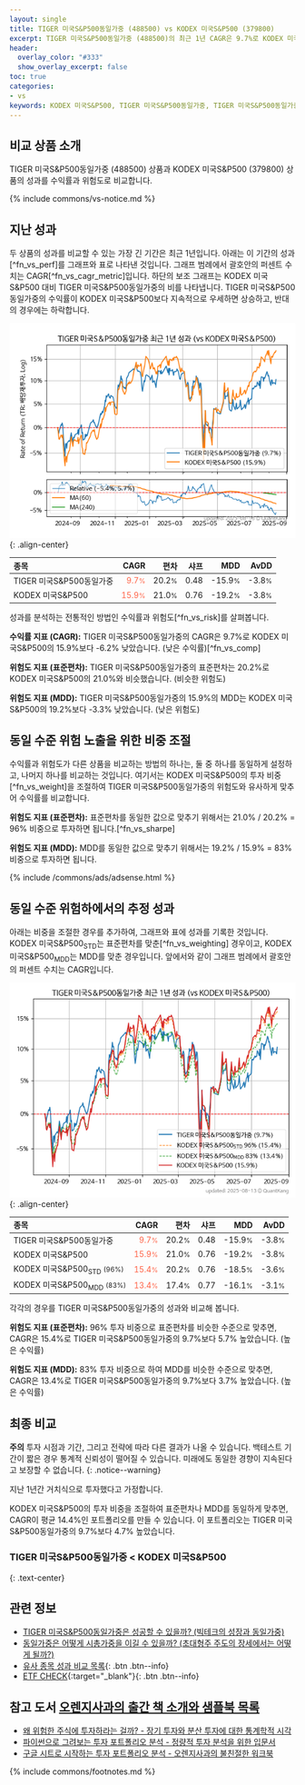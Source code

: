```yaml
---
layout: single
title: TIGER 미국S&P500동일가중 (488500) vs KODEX 미국S&P500 (379800)
excerpt: TIGER 미국S&P500동일가중 (488500)의 최근 1년 CAGR은 9.7%로 KODEX 미국S&P500 (379800)의 15.9%보다 -6.2% 낮았습니다.
header:
  overlay_color: "#333"
  show_overlay_excerpt: false
toc: true
categories:
- vs
keywords: KODEX 미국S&P500, TIGER 미국S&P500동일가중, TIGER 미국S&P500동일가중 KODEX 미국S&P500 비교, 488500, 379800, 488500 488500 비교
---
```


## 비교 상품 소개


TIGER 미국S&P500동일가중 (488500) 상품과 KODEX 미국S&P500 (379800) 상품의 성과를 수익률과 위험도로 비교합니다.





{% include commons/vs-notice.md %}

## 지난 성과

두 상품의 성과를 비교할 수 있는 가장 긴 기간은 최근 1년입니다. 아래는 이 기간의 성과[^fn_vs_perf]를 그래프와 표로 나타낸 것입니다.
그래프 범례에서 괄호안의 퍼센트 수치는 CAGR[^fn_vs_cagr_metric]입니다.
하단의 보조 그래프는 KODEX 미국S&P500 대비 TIGER 미국S&P500동일가중의 비를 나타냅니다.
TIGER 미국S&P500동일가중의 수익률이 KODEX 미국S&P500보다 지속적으로 우세하면 상승하고, 반대의 경우에는 하락합니다.

![TIGER 미국S&P500동일가중](/vs/images/488500-vs-379800_dual.png){: .align-center}

| **종목** | **CAGR** | **편차** | **샤프** | **MDD** | **AvDD** |
| :------------ | ------: | -----------: | -------: | ------: | -------: |
| TIGER 미국S&P500동일가중 | <span style="color: tomato">9.7<small>%</small></span> | 20.2<small>%</small> | 0.48 | -15.9<small>%</small> | -3.8<small>%</small> |
| KODEX 미국S&P500 | <span style="color: tomato">15.9<small>%</small></span> | 21.0<small>%</small> | 0.76 | -19.2<small>%</small> | -3.8<small>%</small> |

<!-- more -->


성과를 분석하는 전통적인 방법인 수익률과 위험도[^fn_vs_risk]를 살펴봅니다.

**수익률 지표 (CAGR):** TIGER 미국S&P500동일가중의 CAGR은 9.7%로 KODEX 미국S&P500의 15.9%보다 -6.2% 낮았습니다. (낮은 수익률)[^fn_vs_comp]

**위험도 지표 (표준편차):** TIGER 미국S&P500동일가중의 표준편차는 20.2%로 KODEX 미국S&P500의 21.0%와 비슷했습니다. (비슷한 위험도)

**위험도 지표 (MDD):** TIGER 미국S&P500동일가중의 15.9%의 MDD는 KODEX 미국S&P500의 19.2%보다 -3.3% 낮았습니다. (낮은 위험도)



## 동일 수준 위험 노출을 위한 비중 조절

수익률과 위험도가 다른 상품을 비교하는 방법의 하나는, 둘 중 하나를 동일하게 설정하고, 나머지 하나를 비교하는 것입니다.
여기서는 KODEX 미국S&P500의 투자 비중[^fn_vs_weight]을 조절하여 TIGER 미국S&P500동일가중의 위험도와 유사하게 맞추어 수익률를 비교합니다.

**위험도 지표 (표준편차):** 표준편차를 동일한 값으로 맞추기 위해서는 21.0% / 20.2% = 96% 비중으로 투자하면 됩니다.[^fn_vs_sharpe]

**위험도 지표 (MDD):** MDD를 동일한 값으로 맞추기 위해서는 19.2% / 15.9% = 83% 비중으로 투자하면 됩니다.


{% include /commons/ads/adsense.html %}



## 동일 수준 위험하에서의 추정 성과

아래는 비중을 조절한 경우를 추가하여, 그래프와 표에 성과를 기록한 것입니다.
KODEX 미국S&P500<sub>STD</sub>는 표준편차를 맞춘[^fn_vs_weighting] 경우이고, KODEX 미국S&P500<sub>MDD</sub>는 MDD를 맞춘 경우입니다.
앞에서와 같이 그래프 범례에서 괄호안의 퍼센트 수치는 CAGR입니다.


![TIGER 미국S&P500동일가중](/vs/images/488500-vs-379800.png){: .align-center}



| **종목** | **CAGR** | **편차** | **샤프** | **MDD** | **AvDD** |
| :------------ | ------: | -----------: | -------: | ------: | -------: |
| TIGER 미국S&P500동일가중 | <span style="color: tomato">9.7<small>%</small></span> | 20.2<small>%</small> | 0.48 | -15.9<small>%</small> | -3.8<small>%</small> |
| KODEX 미국S&P500 | <span style="color: tomato">15.9<small>%</small></span> | 21.0<small>%</small> | 0.76 | -19.2<small>%</small> | -3.8<small>%</small> |
| KODEX 미국S&P500<sub>STD</sub> <small>(96%)</small> | <span style="color: tomato">15.4<small>%</small></span> | 20.2<small>%</small> | 0.76 | -18.5<small>%</small> | -3.6<small>%</small> |
| KODEX 미국S&P500<sub>MDD</sub> <small>(83%)</small> | <span style="color: tomato">13.4<small>%</small></span> | 17.4<small>%</small> | 0.77 | -16.1<small>%</small> | -3.1<small>%</small> |



각각의 경우를 TIGER 미국S&P500동일가중의 성과와 비교해 봅니다.

**위험도 지표 (표준편차):** 96% 투자 비중으로 표준편차를 비슷한 수준으로 맞추면, CAGR은 15.4%로 TIGER 미국S&P500동일가중의 9.7%보다 5.7% 높았습니다. (높은 수익률)

**위험도 지표 (MDD):** 83% 투자 비중으로 하여 MDD를 비슷한 수준으로 맞추면, CAGR은 13.4%로 TIGER 미국S&P500동일가중의 9.7%보다 3.7% 높았습니다. (높은 수익률)




## 최종 비교

**주의** 투자 시점과 기간, 그리고 전략에 따라 다른 결과가 나올 수 있습니다. 백테스트 기간이 짧은 경우 통계적 신뢰성이 떨어질 수 있습니다. 미래에도 동일한 경향이 지속된다고 보장할 수 없습니다.
{: .notice--warning}

지난 1년간 거치식으로 투자했다고 가정합니다.

KODEX 미국S&P500의 투자 비중을 조절하여 표준편차나 MDD를 동일하게 맞추면, CAGR이 평균 14.4%인 포트폴리오를 만들 수 있습니다.
이 포트폴리오는 TIGER 미국S&P500동일가중의 9.7%보다 4.7% 높았습니다.

### TIGER 미국S&P500동일가중 &lt; KODEX 미국S&P500
{: .text-center}


## 관련 정보

- [TIGER 미국S&P500동일가중은 성공할 수 있을까? (빅테크의 성장과 동일가중)](https://kongdori.tistory.com/297)
- [동일가중은 어떻게 시총가중을 이길 수 있을까? (초대형주 주도의 장세에서는 어떻게 될까?)](https://kongdori.tistory.com/296)
- [유사 종목 성과 비교 목록](/vs/){: .btn .btn--info}
- [ETF CHECK](https://www.etfcheck.co.kr/mobile/etpitem/379800/compare?compCode%5B%5D=488500){:target="_blank"}{: .btn .btn--info}


## 참고 도서 [오렌지사과의 출간 책 소개와 샘플북 목록](https://kongdori.tistory.com/691)

- [왜 위험한 주식에 투자하라는 걸까? - 장기 투자와 분산 투자에 대한 통계학적 시각](https://kongdori.tistory.com/421)
- [파이썬으로 그려보는 투자 포트폴리오 분석  - 정량적 투자 분석을 위한 입문서](https://kongdori.tistory.com/643)
- [구글 시트로 시작하는 투자 포트폴리오 분석 - 오렌지사과의 불친절한 워크북](https://kongdori.tistory.com/449)

{% include commons/footnotes.md %}
